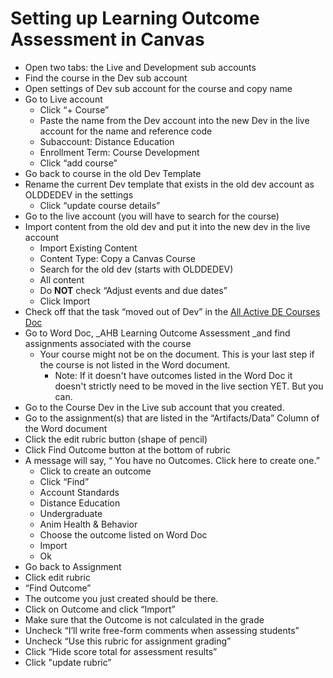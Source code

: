 # Setting up Learning Outcome Assessment in Canvas

* Open two tabs: the Live and Development sub accounts
* Find the course in the Dev sub account
* Open settings of Dev sub account for the course and copy name
* Go to Live account
    * Click “+ Course”
    * Paste the name from the Dev account into the new Dev in the live account for the name and reference code
    * Subaccount: Distance Education
    * Enrollment Term: Course Development
    * Click “add course”
* Go back to course in the old Dev Template
* Rename the current Dev template that exists in the old dev account as OLDDEDEV in the settings
    * Click “update course details”
* Go to the live account (you will have to search for the course)
* Import content from the old dev and put it into the new dev in the live account
    * Import Existing Content
    * Content Type: Copy a Canvas Course
    * Search for the old dev (starts with OLDDEDEV)
    * All content
    * Do **NOT** check “Adjust events and due dates”
    * Click Import
* Check off that the task “moved out of Dev” in the [All Active DE Courses Doc](https://docs.google.com/spreadsheets/d/1Te6ZtLeOm9Ail4GvILGFP49_uh76nW0OWYZeLmPWlqs/edit#gid=1848207788)
* Go to Word Doc, _AHB Learning Outcome Assessment _and find assignments associated with the course
    *  Your course might not be on the document. This is your last step if the course is not listed in the Word document.
        * Note: If it doesn't have outcomes listed in the Word Doc it doesn't strictly need to be moved in the live section YET. But you can.
* Go to the Course Dev in the Live sub account that you created.
* Go to the assignment(s) that are listed in the “Artifacts/Data” Column of the Word document
* Click the edit rubric button (shape of pencil)
* Click Find Outcome button at the bottom of rubric
* A message will say, “ You have no Outcomes. Click here to create one.”
    * Click to create an outcome
    * Click “Find”
    * Account Standards
    * Distance Education
    * Undergraduate
    * Anim Health & Behavior
    * Choose the outcome listed on Word Doc
    * Import
    * Ok
* Go back to Assignment
* Click edit rubric
* “Find Outcome”
* The outcome you just created should be there.
* Click on Outcome and click “Import”
* Make sure that the Outcome is not calculated in the grade
* Uncheck “I’ll write free-form comments when assessing students”
* Uncheck “Use this rubric for assignment grading”
* Click “Hide score total for assessment results”
* Click "update rubric”